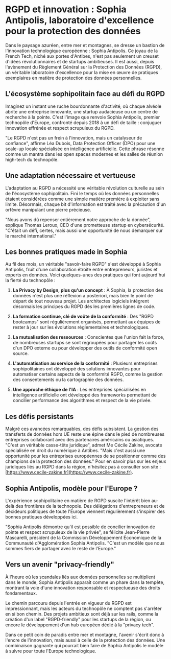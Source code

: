# RGPD et innovation : Sophia Antipolis, laboratoire d'excellence pour la protection des données

Dans le paysage azuréen, entre mer et montagnes, se dresse un bastion de l'innovation technologique européenne : Sophia Antipolis. Ce joyau de la French Tech, niché aux portes d'Antibes, n'est pas seulement un creuset d'idées révolutionnaires et de startups ambitieuses. Il est aussi, depuis l'avènement du Règlement Général sur la Protection des Données (RGPD), un véritable laboratoire d'excellence pour la mise en œuvre de pratiques exemplaires en matière de protection des données personnelles.

## L'écosystème sophipolitain face au défi du RGPD

Imaginez un instant une ruche bourdonnante d'activité, où chaque alvéole abrite une entreprise innovante, une startup audacieuse ou un centre de recherche à la pointe. C'est l'image que renvoie Sophia Antipolis, premier technopôle d'Europe, confronté depuis 2018 à un défi de taille : conjuguer innovation effrénée et respect scrupuleux du RGPD.

"Le RGPD n'est pas un frein à l'innovation, mais un catalyseur de confiance", affirme Léa Dubois, Data Protection Officer (DPO) pour une scale-up locale spécialisée en intelligence artificielle. Cette phrase résonne comme un mantra dans les open spaces modernes et les salles de réunion high-tech du technopôle.

## Une adaptation nécessaire et vertueuse

L'adaptation au RGPD a nécessité une véritable révolution culturelle au sein de l'écosystème sophipolitain. Fini le temps où les données personnelles étaient considérées comme une simple matière première à exploiter sans limite. Désormais, chaque bit d'information est traité avec la précaution d'un orfèvre manipulant une pierre précieuse.

"Nous avons dû repenser entièrement notre approche de la donnée", explique Thomas Leroux, CEO d'une prometteuse startup en cybersécurité. "C'était un défi, certes, mais aussi une opportunité de nous démarquer sur le marché international."

## Les bonnes pratiques made in Sophia

Au fil des mois, un véritable "savoir-faire RGPD" s'est développé à Sophia Antipolis, fruit d'une collaboration étroite entre entrepreneurs, juristes et experts en données. Voici quelques-unes des pratiques qui font aujourd'hui la fierté du technopôle :

1. **La Privacy by Design, plus qu'un concept** : À Sophia, la protection des données n'est plus une réflexion a posteriori, mais bien le point de départ de tout nouveau projet. Les architectes logiciels intègrent désormais les principes du RGPD dès les premières lignes de code.

2. **La formation continue, clé de voûte de la conformité** : Des "RGPD bootcamps" sont régulièrement organisés, permettant aux équipes de rester à jour sur les évolutions réglementaires et technologiques.

3. **La mutualisation des ressources** : Conscientes que l'union fait la force, de nombreuses startups se sont regroupées pour partager les coûts d'un DPO externe ou pour développer des outils de conformité open source.

4. **L'automatisation au service de la conformité** : Plusieurs entreprises sophipolitaines ont développé des solutions innovantes pour automatiser certains aspects de la conformité RGPD, comme la gestion des consentements ou la cartographie des données.

5. **Une approche éthique de l'IA** : Les entreprises spécialisées en intelligence artificielle ont développé des frameworks permettant de concilier performance des algorithmes et respect de la vie privée.

## Les défis persistants

Malgré ces avancées remarquables, des défis subsistent. La gestion des transferts de données hors UE reste une épine dans le pied de nombreuses entreprises collaborant avec des partenaires américains ou asiatiques. "C'est un véritable casse-tête juridique", admet Me Cécile Zakine, avocate spécialisée en droit du numérique à Antibes. "Mais c'est aussi une opportunité pour les entreprises européennes de se positionner comme des champions de la protection des données." Pour en savoir plus sur les enjeux juridiques liés au RGPD dans la région, n'hésitez pas à consulter son site : [https://www.cecile-zakine.fr](https://www.cecile-zakine.fr).

## Sophia Antipolis, modèle pour l'Europe ?

L'expérience sophipolitaine en matière de RGPD suscite l'intérêt bien au-delà des frontières de la technopole. Des délégations d'entrepreneurs et de décideurs politiques de toute l'Europe viennent régulièrement s'inspirer des bonnes pratiques développées ici.

"Sophia Antipolis démontre qu'il est possible de concilier innovation de pointe et respect scrupuleux de la vie privée", se félicite Jean-Pierre Mascarelli, président de la Commission Développement Économique de la Communauté d'Agglomération Sophia Antipolis. "C'est un modèle que nous sommes fiers de partager avec le reste de l'Europe."

## Vers un avenir "privacy-friendly"

À l'heure où les scandales liés aux données personnelles se multiplient dans le monde, Sophia Antipolis apparaît comme un phare dans la tempête, montrant la voie d'une innovation responsable et respectueuse des droits fondamentaux.

Le chemin parcouru depuis l'entrée en vigueur du RGPD est impressionnant, mais les acteurs du technopôle ne comptent pas s'arrêter en si bon chemin. Des projets ambitieux sont déjà sur les rails, comme la création d'un label "RGPD-friendly" pour les startups de la région, ou encore le développement d'un hub européen dédié à la "privacy tech".

Dans ce petit coin de paradis entre mer et montagne, l'avenir s'écrit donc à l'encre de l'innovation, mais aussi à celle de la protection des données. Une combinaison gagnante qui pourrait bien faire de Sophia Antipolis le modèle à suivre pour toute l'Europe technologique.
